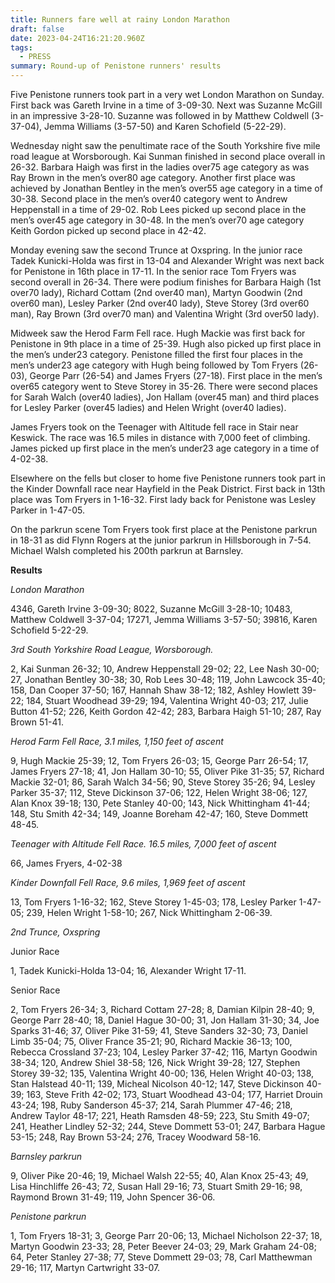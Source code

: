 ```yaml
---
title: Runners fare well at rainy London Marathon
draft: false
date: 2023-04-24T16:21:20.960Z
tags:
  - PRESS
summary: Round-up of Penistone runners' results
---
```

Five Penistone runners took part in a very wet London Marathon on Sunday.  First back was Gareth Irvine in a time of 3-09-30.  Next was Suzanne McGill in an impressive 3-28-10.  Suzanne was followed in by Matthew Coldwell (3-37-04), Jemma Williams (3-57-50) and Karen Schofield (5-22-29).

Wednesday night saw the penultimate race of the South Yorkshire five mile road league at Worsborough.  Kai Sunman finished in second place overall in 26-32.  Barbara Haigh was first in the ladies over75 age category as was Ray Brown in the men’s over80 age category.  Another first place was achieved by Jonathan Bentley in the men’s over55 age category in a time of 30-38.  Second place in the men’s over40 category went to Andrew Heppenstall in a time of 29-02.  Rob Lees picked up second place in the men’s over45 age category in 30-48.  In the men’s over70 age category Keith Gordon picked up second place in 42-42.

Monday evening saw the second Trunce at Oxspring.  In the junior race Tadek Kunicki-Holda was first in 13-04 and Alexander Wright was next back for Penistone in 16th place in 17-11.  In the senior race Tom Fryers was second overall in 26-34.  There were podium finishes for Barbara Haigh (1st over70 lady), Richard Cottam (2nd over40 man), Martyn Goodwin (2nd over60 man), Lesley Parker (2nd over40 lady), Steve Storey (3rd over60 man), Ray Brown (3rd over70 man) and Valentina Wright (3rd over50 lady).

Midweek saw the Herod Farm Fell race.  Hugh Mackie was first back for Penistone in 9th place in a time of 25-39.  Hugh also picked up first place in the men’s under23 category.  Penistone filled the first four places in the men’s under23 age category with Hugh being followed by Tom Fryers (26-03), George Parr (26-54) and James Fryers (27-18).  First place in the men’s over65 category went to Steve Storey in 35-26.  There were second places for Sarah Walch (over40 ladies), Jon Hallam (over45 man) and third places for Lesley Parker (over45 ladies) and Helen Wright (over40 ladies).

James Fryers took on the Teenager with Altitude fell race in Stair near Keswick.  The race was 16.5 miles in distance with 7,000 feet of climbing.  James picked up first place in the men’s under23 age category in a time of 4-02-38.

Elsewhere on the fells but closer to home five Penistone runners took part in the Kinder Downfall race near Hayfield in the Peak District.  First back in 13th place was Tom Fryers in 1-16-32.  First lady back for Penistone was Lesley Parker in 1-47-05.

On the parkrun scene Tom Fryers took first place at the Penistone parkrun in 18-31 as did Flynn Rogers at the junior parkrun in Hillsborough in 7-54.  Michael Walsh completed his 200th parkrun at Barnsley.

**R﻿esults**

*London Marathon*

4346, Gareth Irvine 3-09-30; 8022, Suzanne McGill 3-28-10; 10483, Matthew Coldwell 3-37-04; 17271, Jemma Williams 3-57-50; 39816, Karen Schofield 5-22-29.

*3rd South Yorkshire Road League, Worsborough.*

2, Kai Sunman 26-32; 10, Andrew Heppenstall 29-02; 22, Lee Nash 30-00; 27, Jonathan Bentley 30-38; 30, Rob Lees 30-48; 119, John Lawcock 35-40; 158, Dan Cooper 37-50; 167, Hannah Shaw 38-12; 182, Ashley Howlett 39-22; 184, Stuart Woodhead 39-29; 194, Valentina Wright 40-03; 217, Julie Button 41-52; 226, Keith Gordon 42-42; 283, Barbara Haigh 51-10; 287, Ray Brown 51-41.

*Herod Farm Fell Race, 3.1 miles, 1,150 feet of ascent*

9, Hugh Mackie 25-39; 12, Tom Fryers 26-03; 15, George Parr 26-54; 17, James Fryers 27-18; 41, Jon Hallam 30-10; 55, Oliver Pike 31-35; 57, Richard Mackie 32-01; 86, Sarah Walch 34-56; 90, Steve Storey 35-26; 94, Lesley Parker 35-37; 112, Steve Dickinson 37-06; 122, Helen Wright 38-06; 127, Alan Knox 39-18; 130, Pete Stanley 40-00; 143, Nick Whittingham 41-44; 148, Stu Smith 42-34; 149, Joanne Boreham 42-47; 160, Steve Dommett 48-45.

*T﻿eenager with Altitude Fell Race. 16.5 miles, 7,000 feet of ascent*

6﻿6, James Fryers, 4-02-38

*Kinder Downfall Fell Race, 9.6 miles, 1,969 feet of ascent*

13, Tom Fryers 1-16-32; 162, Steve Storey 1-45-03; 178, Lesley Parker 1-47-05; 239, Helen Wright 1-58-10; 267, Nick Whittingham 2-06-39.

*2nd Trunce, Oxspring*

Junior Race

1, Tadek Kunicki-Holda 13-04; 16, Alexander Wright 17-11.

Senior Race

2, Tom Fryers 26-34; 3, Richard Cottam 27-28; 8, Damian Kilpin 28-40; 9, George Parr 28-40; 18, Daniel Hague 30-00; 31, Jon Hallam 31-30; 34, Joe Sparks 31-46; 37, Oliver Pike 31-59; 41, Steve Sanders 32-30; 73, Daniel Limb 35-04; 75, Oliver France 35-21; 90, Richard Mackie 36-13; 100, Rebecca Crossland 37-23; 104, Lesley Parker 37-42; 116, Martyn Goodwin 38-34; 120, Andrew Shiel  38-58; 126, Nick Wright 39-28; 127, Stephen Storey 39-32; 135, Valentina Wright 40-00; 136, Helen  Wright 40-03; 138, Stan Halstead 40-11; 139, Micheal Nicolson 40-12; 147, Steve Dickinson 40-39; 163, Steve Frith 42-02; 173, Stuart Woodhead 43-04; 177, Harriet Drouin 43-24; 198, Ruby Sanderson 45-37; 214, Sarah Plummer 47-46; 218, Andrew Taylor 48-17; 221, Heath Ramsden 48-59; 223, Stu Smith 49-07; 241, Heather Lindley 52-32; 244, Steve Dommett 53-01; 247, Barbara Hague 53-15; 248, Ray Brown 53-24; 276, Tracey Woodward 58-16.

*Barnsley parkrun*

9, Oliver Pike 20-46; 19, Michael Walsh 22-55; 40, Alan Knox 25-43; 49, Lisa Hinchliffe 26-43; 72, Susan Hall 29-16; 73, Stuart Smith 29-16; 98, Raymond Brown 31-49; 119, John Spencer 36-06.

*Penistone parkrun*

1, Tom Fryers 18-31; 3, George Parr 20-06; 13, Michael Nicholson 22-37; 18, Martyn Goodwin 23-33; 28, Peter Beever 24-03; 29, Mark Graham 24-08; 64, Peter Stanley 27-38; 77, Steve Dommett 29-03; 78, Carl Matthewman 29-16; 117, Martyn Cartwright 33-07.